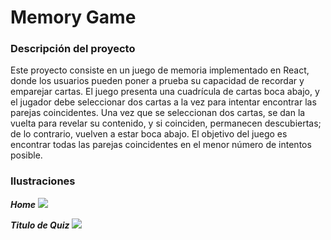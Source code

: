 # Memory Game


### Descripción del proyecto

Este proyecto consiste en un juego de memoria implementado en React, donde los usuarios pueden poner a prueba su capacidad de recordar y emparejar cartas. El juego presenta una cuadrícula de cartas boca abajo, y el jugador debe seleccionar dos cartas a la vez para intentar encontrar las parejas coincidentes. Una vez que se seleccionan dos cartas, se dan la vuelta para revelar su contenido, y si coinciden, permanecen descubiertas; de lo contrario, vuelven a estar boca abajo. El objetivo del juego es encontrar todas las parejas coincidentes en el menor número de intentos posible.

### Ilustraciones

***Home***
![](https://github.com/Jjoel2908/Memory_Game/blob/master/memory_game1.jpg)

***Titulo de Quiz***
![](https://github.com/Jjoel2908/Memory_Game/blob/master/memory_game2.jpg)
